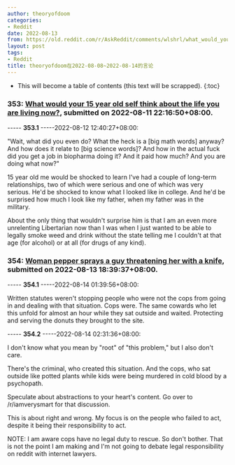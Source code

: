 ```yaml
---
author: theoryofdoom
categories:
- Reddit
date: 2022-08-13
from: https://old.reddit.com/r/AskReddit/comments/wlshrl/what_would_your_15_year_old_self_think_about_the/
layout: post
tags:
- Reddit
title: theoryofdoom在2022-08-08~2022-08-14的言论
---
```


* This will become a table of contents (this text will be scrapped).
{:toc}

### 353: [What would your 15 year old self think about the life you are living now?](https://old.reddit.com/r/AskReddit/comments/wlshrl/what_would_your_15_year_old_self_think_about_the/), submitted on 2022-08-11 22:16:50+08:00.

----- __353.1__ -----2022-08-12 12:40:27+08:00:

"Wait, what did you even do?  What the heck is a [big math words] anyway?  And how does it relate to [big science words]?  And how in the actual fuck did you get a job in biopharma doing it?  And it paid how much?  And you are doing what now?"

15 year old me would be shocked to learn I've had a couple of long-term relationships, two of which were serious and one of which was very serious.  He'd be shocked to know what I looked like in college.  And he'd be surprised how much I look like my father, when my father was in the military. 

About the only thing that wouldn't surprise him is that I am an even more unrelenting Libertarian now than I was when I just wanted to be able to legally smoke weed and drink without the state telling me I couldn't at that age (for alcohol) or at all (for drugs of any kind).

### 354: [Woman pepper sprays a guy threatening her with a knife](https://old.reddit.com/r/PublicFreakout/comments/wnbhyq/woman_pepper_sprays_a_guy_threatening_her_with_a/), submitted on 2022-08-13 18:39:37+08:00.

----- __354.1__ -----2022-08-14 01:39:56+08:00:

Written statutes weren't stopping people who were not the cops from going in and dealing with that situation.  Cops were.  The same cowards who let this unfold for almost an hour while they sat outside and waited.  Protecting and serving the donuts they brought to the site.

----- __354.2__ -----2022-08-14 02:31:36+08:00:

I don't know what you mean by "root" of "this problem," but I also don't care.

There's the criminal, who created this situation.  And the cops, who sat outside like potted plants while kids were being murdered in cold blood by a psychopath.  

Speculate about abstractions to your heart's content.  Go over to /r/iamverysmart for that discussion.  

This is about right and wrong.  My focus is on the people who failed to act, despite it being their responsibility to act.

NOTE:  I am aware cops have no legal duty to rescue.  So don't bother.  That is not the point I am making and I'm not going to debate legal responsibility on reddit with internet lawyers.

